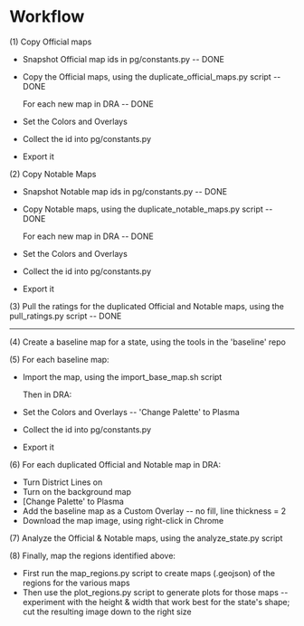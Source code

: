 # Workflow

(1) Copy Official maps
* Snapshot Official map ids in pg/constants.py -- DONE
* Copy the Official maps, using the duplicate_official_maps.py script -- DONE

  For each new map in DRA -- DONE

* Set the Colors and Overlays
* Collect the id into pg/constants.py
* Export it

(2) Copy Notable Maps
* Snapshot Notable map ids in pg/constants.py -- DONE
* Copy Notable maps, using the duplicate_notable_maps.py script -- DONE

  For each new map in DRA -- DONE

* Set the Colors and Overlays
* Collect the id into pg/constants.py
* Export it

(3) Pull the ratings for the duplicated Official and Notable maps, using the pull_ratings.py script -- DONE

---

(4) Create a baseline map for a state, using the tools in the 'baseline' repo

(5) For each baseline map:
* Import the map, using the import_base_map.sh script

  Then in DRA:

* Set the Colors and Overlays -- 'Change Palette' to Plasma
* Collect the id into pg/constants.py
* Export it

(6) For each duplicated Official and Notable map in DRA:
* Turn District Lines on
* Turn on the background map
* [Change Palette' to Plasma
* Add the baseline map as a Custom Overlay -- no fill, line thickness = 2
* Download the map image, using right-click in Chrome

(7) Analyze the Official & Notable maps, using the analyze_state.py script

(8) Finally, map the regions identified above:
* First run the map_regions.py script to create maps (.geojson) of the regions for the various maps
* Then use the plot_regions.py script to generate plots for those maps -- experiment with the height & width that work best for the state's shape; cut the resulting image down to the right size